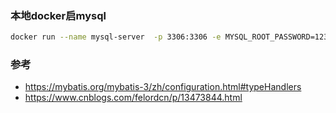 ### 本地docker启mysql
```bash
docker run --name mysql-server  -p 3306:3306 -e MYSQL_ROOT_PASSWORD=123456 -d mysql:5.7
```


### 参考
- https://mybatis.org/mybatis-3/zh/configuration.html#typeHandlers
- https://www.cnblogs.com/felordcn/p/13473844.html